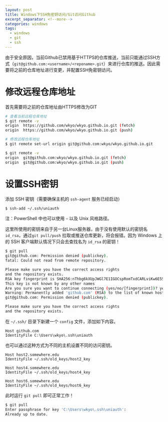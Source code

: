 ```yaml
---
layout: post
title: Windows下SSH免密钥访问/Git访问Github
excerpt_separator: <!--more-->
categories: windows
tags:
  - windows
  - git
  - ssh
---
```


由于安全原因，当前Github已禁用基于HTTPS的仓库推送，当前只能通过SSH方式（`git@github.com:<username>/<reponame>.git`）来进行仓库的推送。因此需要将之前的仓库地址进行变更，并配置SSH免密钥访问。

<!--more-->

# 修改远程仓库地址

首先需要将之前的仓库地址由HTTPS修改为GIT
```sh
# 查看当前远程仓库地址
$ git remote -v
origin  https://github.com/wkyo/wkyo.github.io.git (fetch)
origin  https://github.com/wkyo/wkyo.github.io.git (push)

# 修改远程仓库地址
$ git remote set-url origin git@github.com:wkyo/wkyo.github.io.git

$ git remote -v
origin  git@github.com:wkyo/wkyo.github.io.git (fetch)
origin  git@github.com:wkyo/wkyo.github.io.git (push)
```

# 设置SSH密钥

添加 SSH 密钥（需要确保主机的 `ssh-agent` 服务已经启动）
```sh
$ ssh-add ~/.ssh/uniauth
```
注：PowerShell 中也可以使用 `~` 以及 Unix 风格路径。

这里所使用的密钥来自于另一台Linux服务器，由于没有使用默认的密钥名 `id_rsa`，通过`git pull/push` 拉取或推送仓库更新，将会报错。因为 Windows 上的 SSH 客户端默认情况下只会去查找名为 `id_rsa` 的密钥！
```sh
$ git pull
git@github.com: Permission denied (publickey).
fatal: Could not read from remote repository.

Please make sure you have the correct access rights
and the repository exists.
RSA key fingerprint is SHA256:nThbg6kXUpJWGl7E1IGOCspRomTxdCARLviKw6E5SY8.
This key is not known by any other names
Are you sure you want to continue connecting (yes/no/[fingerprint])? yes
Warning: Permanently added 'github.com' (RSA) to the list of known hosts.
git@github.com: Permission denied (publickey).

Please make sure you have the correct access rights
and the repository exists.
```

在 `~/.ssh/` 目录下新建一个 `config` 文件，添加如下内容。

```ssh_config
Host github.com
IdentityFile C:\Users\wkyo\.ssh\uniauth
```

也可以通过这种方式为不同的主机设置不同的访问密钥。
```ssh_config
Host host2.somewhere.edu
IdentityFile ~/.ssh/old_keys/host2_key

Host host4.somewhere.edu
IdentityFile ~/.ssh/old_keys/host4_key

Host host6.somewhere.edu
IdentityFile ~/.ssh/old_keys/host6_key
```

此时运行 `git pull` 即可正常工作！
```sh
$ git pull     
Enter passphrase for key 'C:\Users\wkyo\.ssh\uniauth':
Already up to date.
```